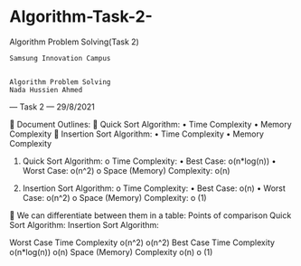 # Algorithm-Task-2-
Algorithm Problem Solving(Task 2)


	Samsung Innovation Campus	
		
		
	Algorithm Problem Solving	
	Nada Hussien Ahmed
—
Task 2
—
29/8/2021
	
		


	Document Outlines:
	Quick Sort Algorithm:
•	Time Complexity
•	Memory Complexity
	Insertion Sort Algorithm:
•	Time Complexity
•	Memory Complexity



1.	Quick Sort Algorithm:
o	Time Complexity:
•	Best Case: o(n*log(n))
•	Worst Case: o(n^2)
o	Space (Memory) Complexity: o(n)

2.	Insertion Sort Algorithm:
o	Time Complexity:
•	Best Case: o(n)
•	Worst Case: o(n^2)
o	Space (Memory) Complexity: o (1)

	We can differentiate between them in a table:
Points of comparison	Quick Sort Algorithm:
	Insertion Sort Algorithm:

Worst Case Time Complexity	o(n^2)	o(n^2)
Best Case Time Complexity	o(n*log(n))	o(n)
Space (Memory) Complexity	o(n)	o (1)

 	

